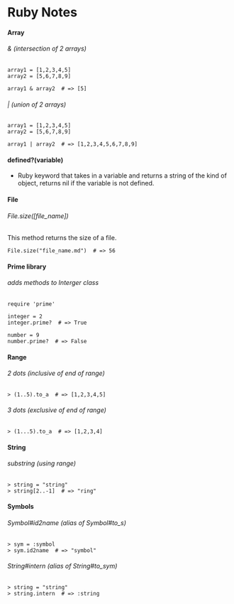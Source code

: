 # Ruby Notes

#### Array

###### & (intersection of 2 arrays)
    array1 = [1,2,3,4,5]
    array2 = [5,6,7,8,9]

    array1 & array2  # => [5]

###### | (union of 2 arrays)
    array1 = [1,2,3,4,5]
    array2 = [5,6,7,8,9]

    array1 | array2  # => [1,2,3,4,5,6,7,8,9]

#### defined?(variable)
+ Ruby keyword that takes in a variable and returns a string of the kind of object, returns nil if the variable is not defined.

#### File

###### File.size([file_name])
This method returns the size of a file.

    File.size("file_name.md")  # => 56


#### Prime library
###### adds methods to Interger class

    require 'prime'

    integer = 2
    integer.prime?  # => True

    number = 9
    number.prime?  # => False

#### Range

###### 2 dots (inclusive of end of range)

    > (1..5).to_a  # => [1,2,3,4,5]

###### 3 dots (exclusive of end of range)

    > (1...5).to_a  # => [1,2,3,4]

#### String

###### substring (using range)

    > string = "string"
    > string[2..-1]  # => "ring"

#### Symbols

###### Symbol#id2name (alias of Symbol#to_s)
    > sym = :symbol
    > sym.id2name  # => "symbol"

###### String#intern (alias of String#to_sym)
    > string = "string"
    > string.intern  # => :string 
